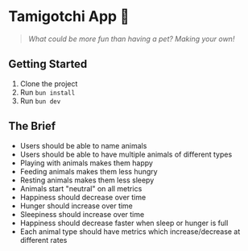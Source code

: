 # Tamigotchi App 🐩

> _What could be more fun than having a pet? Making your own!_

## Getting Started

1. Clone the project
2. Run `bun install`
3. Run `bun dev`

## The Brief

- Users should be able to name animals
- Users should be able to have multiple animals of different types
- Playing with animals makes them happy
- Feeding animals makes them less hungry
- Resting animals makes them less sleepy
- Animals start "neutral" on all metrics
- Happiness should decrease over time
- Hunger should increase over time
- Sleepiness should increase over time
- Happiness should decrease faster when sleep or hunger is full
- Each animal type should have metrics which increase/decrease at different rates
